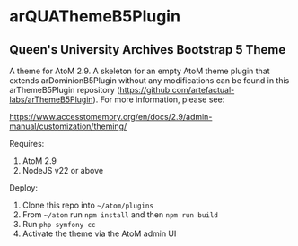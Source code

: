 # arQUAThemeB5Plugin

## Queen's University Archives Bootstrap 5 Theme

A theme for AtoM 2.9. A skeleton for an empty AtoM theme plugin that extends arDominionB5Plugin without any modifications can be found in this arThemeB5Plugin repository (https://github.com/artefactual-labs/arThemeB5Plugin). For more information, please see:

https://www.accesstomemory.org/en/docs/2.9/admin-manual/customization/theming/

Requires:

1. AtoM 2.9
1. NodeJS v22 or above

Deploy:

1. Clone this repo into `~/atom/plugins`
1. From `~/atom` run `npm install` and then `npm run build`
1. Run `php symfony cc`
1. Activate the theme via the AtoM admin UI
